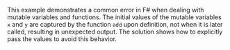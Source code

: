 This example demonstrates a common error in F# when dealing with mutable variables and functions.  The initial values of the mutable variables `x` and `y` are captured by the function `add` upon definition, not when it is later called, resulting in unexpected output. The solution shows how to explicitly pass the values to avoid this behavior.